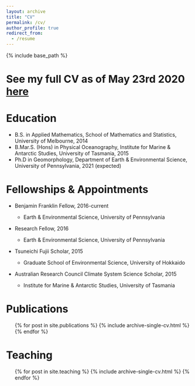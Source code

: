```yaml
---
layout: archive
title: "CV"
permalink: /cv/
author_profile: true
redirect_from:
  - /resume
---
```


{% include base_path %}

See my full CV as of May 23rd 2020 [here](../files/CV05232020.pdf)
======

Education
======
* B.S. in Applied Mathematics, School of Mathematics and Statistics, University of Melbourne, 2014
* B.Mar.S. (Hons) in Physical Oceanography, Institute for Marine & Antarctic Studies, University of Tasmania, 2015
* Ph.D in Geomorphology, Department of Earth & Environmental Science, University of Pennsylvania, 2021 (expected)

Fellowships & Appointments
======

* Benjamin Franklin Fellow, 2016-current
  * Earth & Environmental Science, University of Pennsylvania

* Research Fellow, 2016
  * Earth & Environmental Science, University of Pennsylvania

* Tsuneichi Fujii Scholar, 2015
  * Graduate School of Environmental Science, University of Hokkaido

* Australian Research Council Climate System Science Scholar, 2015
  * Institute for Marine & Antarctic Studies, University of Tasmania

Publications
======
  <ul>{% for post in site.publications %}
    {% include archive-single-cv.html %}
  {% endfor %}</ul>
  
Teaching
======
  <ul>{% for post in site.teaching %}
    {% include archive-single-cv.html %}
  {% endfor %}</ul>
